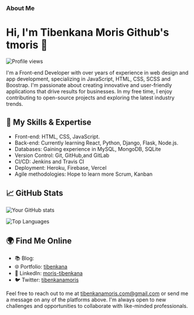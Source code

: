 ### About Me
# Hi, I'm Tibenkana Moris Github's tmoris  👋

![Profile views](https://gpvc.arturio.dev/tmoris)

I'm a Front-end Developer with over  years of experience in web design and  app development, specializing in JavaScript, HTML, CSS, SCSS and Boostrap. I'm passionate about creating innovative and user-friendly applications that drive results for businesses. In my free time, I enjoy contributing to open-source projects and exploring the latest industry trends.

## 🌟 My Skills & Expertise

- Front-end: HTML, CSS, JavaScript.
- Back-end: Currently learning React, Python, Django, Flask, Node.js.
- Databases: Gaining experience in MySQL, MongoDB, SQLite
- Version Control: Git, GitHub,and  GitLab
- CI/CD: Jenkins and Travis CI
- Deployment: Heroku, Firebase, Vercel
- Agile methodologies: Hope to learn more Scrum, Kanban

## 📈 GitHub Stats

![Your GitHub stats](https://github-readme-stats.vercel.app/api?username=tmoris&show_icons=true&theme=radical)

![Top Languages](https://github-readme-stats.vercel.app/api/top-langs/?username=tmoris&layout=compact&theme=radical)

## 🌍 Find Me Online

- 📚 Blog: [](your_blog_link)
- 🌐 Portfolio: [tibenkana](your_portfolio_link)
- 💼 LinkedIn: [moris-tibenkana](https://www.linkedin.com/in/moris-tibenkana-34116b182/)
- 🐦 Twitter: [tibenkanamoris](https://twitter.com/tibenkanamoris)


Feel free to reach out to me at tibenkanamoris.com@gmail.com or send me a message on any of the platforms above. I'm always open to new challenges and opportunities to collaborate with like-minded professionals.




